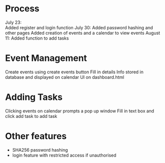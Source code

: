 # Process
July 23: </br>
Added register and login function
July 30:
Added password hashing and other pages
Added creation of events and a calendar to view events
August 11:
Added function to add tasks

# Event Management
Create events using create events button
Fill in details
Info stored in database and displayed on calendar UI on dashboard.html

# Adding Tasks
Clicking events on calendar prompts a pop up window
Fill in text box and click add task to add task

# Other features
- SHA256 password hashing
- login feature with restricted access if unauthorised
